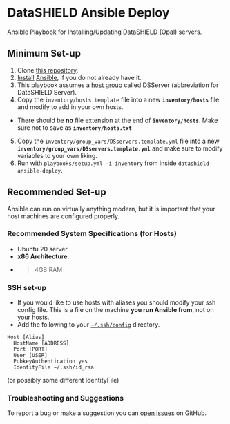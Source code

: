 # DataSHIELD Ansible Deploy

Ansible Playbook for Installing/Updating DataSHIELD ([Opal](https://www.obiba.org/pages/products/opal/)) servers.

## Minimum Set-up

1. Clone [this repository](https://github.com/madprogramer/datashield-ansible-deploy).
2. [Install](https://docs.ansible.com/ansible/latest/installation_guide/intro_installation.html) [Ansible](https://docs.ansible.com/ansible/latest/installation_guide/installation_distros.html), if you do not already have it.
3. This playbook assumes a [host group](https://docs.ansible.com/ansible/latest/getting_started/get_started_inventory.html) called DSServer (abbreviation for DataSHIELD Server). 
4. Copy the `inventory/hosts.template` file into a new **`inventory/hosts`** file and modify to add in your own hosts.
  * There should be **no** file extension at the end of **`inventory/hosts`**. Make sure not to save as **`inventory/hosts.txt`**
5. Copy the `inventory/group_vars/DSservers.template.yml` file into a new **`inventory/group_vars/DSservers.template.yml`** and make sure to modify variables to your own liking.
6. Run with `playbooks/setup.yml -i inventory` from inside `datashield-ansible-deploy`.

## Recommended Set-up

Ansible can run on virtually anything modern, but it is important that your host machines are configured properly.

### Recommended System Specifications (for Hosts)
* Ubuntu 20 server.
* **x86 Architecture.**
* >4GB RAM

### SSH set-up
* If you would like to use hosts with aliases you should modify your ssh config file. This is a file on the machine **you run Ansible from**, not on your hosts.
* Add the following to your [`~/.ssh/config`](https://docs.digitalocean.com/glossary/ssh-config/) directory.
```
Host [Alias]
  HostName [ADDRESS]
  Port [PORT]
  User [USER]
  PubkeyAuthentication yes
  IdentityFile ~/.ssh/id_rsa
```
(or possibly some different IdentityFile)

### Troubleshooting and Suggestions
To report a bug or make a suggestion you can [open issues](https://github.com/madprogramer/datashield-ansible-deploy/issues) on GitHub.
